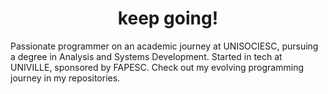 <h1 align="center" > keep going! </h1>

Passionate programmer on an academic journey at UNISOCIESC, pursuing a degree in Analysis and Systems Development. Started in tech at UNIVILLE, sponsored by FAPESC. Check out my evolving programming journey in my repositories.

